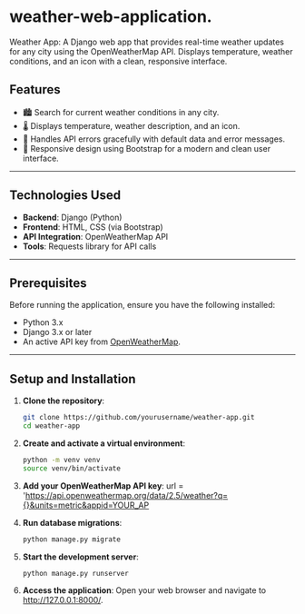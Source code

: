 # weather-web-application.
Weather App: A Django web app that provides real-time weather updates for any city using the OpenWeatherMap API. Displays temperature, weather conditions, and an icon with a clean, responsive interface.

## Features
- 🏙️ Search for current weather conditions in any city.
- 🌡️ Displays temperature, weather description, and an icon.
- 🔐 Handles API errors gracefully with default data and error messages.
- 📱 Responsive design using Bootstrap for a modern and clean user interface.

---

## Technologies Used
- **Backend**: Django (Python)
- **Frontend**: HTML, CSS (via Bootstrap)
- **API Integration**: OpenWeatherMap API
- **Tools**: Requests library for API calls

---

## Prerequisites
Before running the application, ensure you have the following installed:
- Python 3.x
- Django 3.x or later
- An active API key from [OpenWeatherMap](https://openweathermap.org/).

---

## Setup and Installation

1. **Clone the repository**:
   ```bash
   git clone https://github.com/yourusername/weather-app.git
   cd weather-app
   
2. **Create and activate a virtual environment**:
     ```bash
     python -m venv venv
     source venv/bin/activate

3. **Add your OpenWeatherMap API key**:
   url = 'https://api.openweathermap.org/data/2.5/weather?q={}&units=metric&appid=YOUR_AP

4. **Run database migrations**:
     ```bash
     python manage.py migrate

5. **Start the development server**:
     ```bash
     python manage.py runserver
     
6. **Access the application**:
     Open your web browser and navigate to http://127.0.0.1:8000/.
